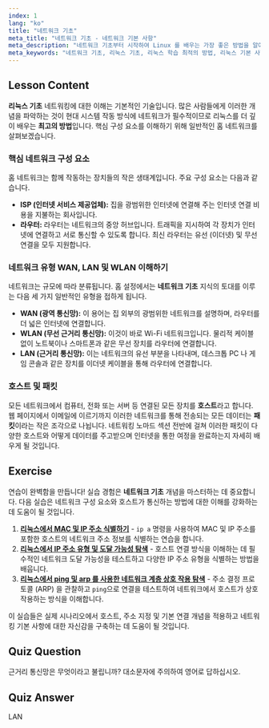 ```yaml
---
index: 1
lang: "ko"
title: "네트워크 기초"
meta_title: "네트워크 기초 - 네트워크 기본 사항"
meta_description: "네트워크 기초부터 시작하여 Linux 를 배우는 가장 좋은 방법을 알아보세요. 이 가이드는 초보자를 위해 WAN, LAN, 라우터 및 호스트와 같은 네트워크 구성 요소의 기본 사항을 다룹니다."
meta_keywords: "네트워크 기초, 리눅스 기초, 리눅스 학습 최적의 방법, 리눅스 기본 사항, WAN, LAN, WLAN, 네트워크 튜토리얼, 네트워킹 가이드"
---
```


## Lesson Content

**리눅스 기초** 네트워킹에 대한 이해는 기본적인 기술입니다. 많은 사람들에게 이러한 개념을 파악하는 것이 현대 시스템 작동 방식에 네트워크가 필수적이므로 리눅스를 더 깊이 배우는 **최고의 방법**입니다. 핵심 구성 요소를 이해하기 위해 일반적인 홈 네트워크를 살펴보겠습니다.

### 핵심 네트워크 구성 요소

홈 네트워크는 함께 작동하는 장치들의 작은 생태계입니다. 주요 구성 요소는 다음과 같습니다.

- **ISP (인터넷 서비스 제공업체):** 집을 광범위한 인터넷에 연결해 주는 인터넷 연결 비용을 지불하는 회사입니다.
- **라우터:** 라우터는 네트워크의 중앙 허브입니다. 트래픽을 지시하여 각 장치가 인터넷에 연결하고 서로 통신할 수 있도록 합니다. 최신 라우터는 유선 (이더넷) 및 무선 연결을 모두 지원합니다.

### 네트워크 유형 WAN, LAN 및 WLAN 이해하기

네트워크는 규모에 따라 분류됩니다. 홈 설정에서는 **네트워크 기초** 지식의 토대를 이루는 다음 세 가지 일반적인 유형을 접하게 됩니다.

- **WAN (광역 통신망):** 이 용어는 집 외부의 광범위한 네트워크를 설명하며, 라우터를 더 넓은 인터넷에 연결합니다.
- **WLAN (무선 근거리 통신망):** 이것이 바로 Wi-Fi 네트워크입니다. 물리적 케이블 없이 노트북이나 스마트폰과 같은 무선 장치를 라우터에 연결합니다.
- **LAN (근거리 통신망):** 이는 네트워크의 유선 부분을 나타내며, 데스크톱 PC 나 게임 콘솔과 같은 장치를 이더넷 케이블을 통해 라우터에 연결합니다.

### 호스트 및 패킷

모든 네트워크에서 컴퓨터, 전화 또는 서버 등 연결된 모든 장치를 **호스트**라고 합니다. 웹 페이지에서 이메일에 이르기까지 이러한 네트워크를 통해 전송되는 모든 데이터는 **패킷**이라는 작은 조각으로 나뉩니다. 네트워킹 노마드 섹션 전반에 걸쳐 이러한 패킷이 다양한 호스트와 어떻게 데이터를 주고받으며 인터넷을 통한 여정을 완료하는지 자세히 배우게 될 것입니다.

## Exercise

연습이 완벽함을 만듭니다! 실습 경험은 **네트워크 기초** 개념을 마스터하는 데 중요합니다. 다음 실습은 네트워크 구성 요소와 호스트가 통신하는 방법에 대한 이해를 강화하는 데 도움이 될 것입니다.

1. **[리눅스에서 MAC 및 IP 주소 식별하기](https://labex.io/ko/labs/comptia-identify-mac-and-ip-addresses-in-linux-592731)** - `ip a` 명령을 사용하여 MAC 및 IP 주소를 포함한 호스트의 네트워크 주소 정보를 식별하는 연습을 합니다.
2. **[리눅스에서 IP 주소 유형 및 도달 가능성 탐색](https://labex.io/ko/labs/comptia-explore-ip-address-types-and-reachability-in-linux-592780)** - 호스트 연결 방식을 이해하는 데 필수적인 네트워크 도달 가능성을 테스트하고 다양한 IP 주소 유형을 식별하는 방법을 배웁니다.
3. **[리눅스에서 ping 및 arp 를 사용한 네트워크 계층 상호 작용 탐색](https://labex.io/ko/labs/comptia-explore-network-layer-interaction-with-ping-and-arp-in-linux-592746)** - 주소 결정 프로토콜 (ARP) 을 관찰하고 `ping`으로 연결을 테스트하여 네트워크에서 호스트가 상호 작용하는 방식을 이해합니다.

이 실습들은 실제 시나리오에서 호스트, 주소 지정 및 기본 연결 개념을 적용하고 네트워킹 기본 사항에 대한 자신감을 구축하는 데 도움이 될 것입니다.

## Quiz Question

근거리 통신망은 무엇이라고 불립니까? 대소문자에 주의하여 영어로 답하십시오.

## Quiz Answer

LAN
